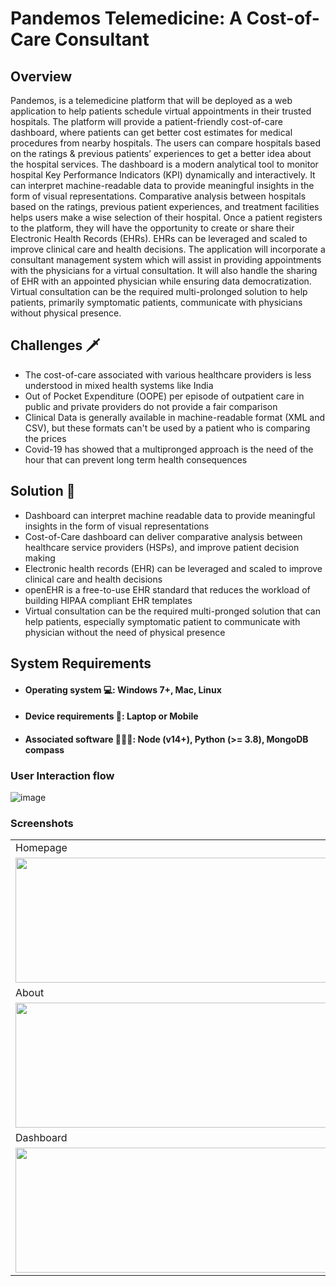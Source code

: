 # Pandemos Telemedicine: A Cost-of-Care Consultant

## Overview
Pandemos, is a telemedicine platform that will be deployed as a web application to help patients schedule virtual appointments in their trusted hospitals. The platform will provide a patient-friendly cost-of-care dashboard, where patients can get better cost estimates for medical procedures from nearby hospitals. The users can compare hospitals based on the ratings & previous patients’ experiences to get a better idea about the hospital services. The dashboard is a modern analytical tool to monitor hospital Key Performance Indicators (KPI) dynamically and interactively. It can interpret machine-readable data to provide meaningful insights in the form of visual representations. Comparative analysis between hospitals based on the ratings, previous patient experiences, and treatment facilities helps users make a wise selection of their hospital. 
Once a patient registers to the platform, they will have the opportunity to create or share their Electronic Health Records (EHRs). EHRs can be leveraged and scaled to improve clinical care and health decisions. The application will incorporate a consultant management system which will assist in providing appointments with the physicians for a virtual consultation. It will also handle the sharing of EHR with an appointed physician while ensuring data democratization. Virtual consultation can be the required multi-prolonged solution to help patients, primarily symptomatic patients, communicate with physicians without physical presence.


## Challenges 🗡
- The cost-of-care associated with various healthcare providers is less understood in mixed health systems like India
- Out of Pocket Expenditure (OOPE) per episode of outpatient care in public and private providers do not provide a fair comparison
- Clinical Data is generally available in machine-readable format (XML and CSV), but these formats can't be used by a patient who is comparing the prices
- Covid-19 has showed that a multipronged approach is the need of the hour that can prevent long term health consequences

## Solution 📃
- Dashboard can interpret machine readable data to provide meaningful insights in the form of visual representations
- Cost-of-Care dashboard can deliver comparative analysis between healthcare service providers (HSPs), and improve patient decision making
- Electronic health records (EHR) can be leveraged and scaled to improve clinical care and health decisions
- openEHR is a free-to-use EHR standard that reduces the workload of building HIPAA compliant EHR templates
- Virtual consultation can be the required multi-pronged solution that can help patients, especially symptomatic patient to communicate with physician without the need of physical presence


## System Requirements

- #### Operating system 💻: Windows 7+, Mac, Linux
- #### Device requirements 📱: Laptop or Mobile
- #### Associated software 👩🏼‍💻: Node (v14+), Python (>= 3.8), MongoDB compass


### User Interaction flow
![image](https://user-images.githubusercontent.com/56304060/169528750-36d58aa6-c13f-458c-bb74-e440debe957e.png)



### Screenshots
<table>
  <tr>
    <td>Homepage</td>
     <td>Homepage (dark mode)</td>
  </tr>
  <tr>
    <td><img src="https://user-images.githubusercontent.com/56304060/169533859-2b71dc53-df14-4106-896b-1274b7c12ee4.png" width=500 height=200></td>
    <td><img src="https://user-images.githubusercontent.com/56304060/169533393-754637ba-6d89-44b6-9980-2155ba835386.png" width=500 height=200></td>
  </tr>
  <tr>
    <td>About</td>
     <td>About (dark mode)</td>
  </tr>
  <tr>
    <td><img src="https://user-images.githubusercontent.com/56304060/169534077-c63d9050-7b20-41e2-b44b-972f0e9ef665.png" width=500 height=200></td>
    <td><img src="https://user-images.githubusercontent.com/56304060/169534088-4aa682c6-fee2-4bcc-b6d9-046a2ab05c41.png" width=500 height=200></td>
  </tr>
  <tr>
    <td>Dashboard</td>
    <td>Dashboard(dark mode)</td>     
  </tr>
  <tr>
    <td><img src="https://user-images.githubusercontent.com/56304060/169534999-6bc87e1b-5591-4a09-b044-10150d75e6d6.png" width=500 height=200></td>
    <td><img src="https://user-images.githubusercontent.com/56304060/169535010-2b8eb335-1ef8-4ec0-8148-0e8085f892d0.png" width=500 height=200></td>    
  </tr>
 </table>


